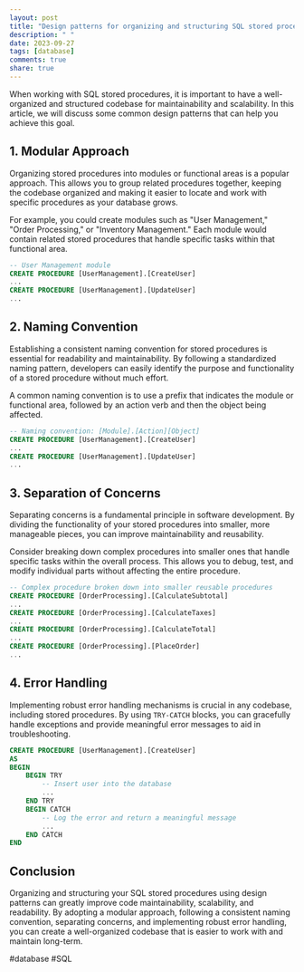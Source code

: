 ```yaml
---
layout: post
title: "Design patterns for organizing and structuring SQL stored procedures"
description: " "
date: 2023-09-27
tags: [database]
comments: true
share: true
---
```


When working with SQL stored procedures, it is important to have a well-organized and structured codebase for maintainability and scalability. In this article, we will discuss some common design patterns that can help you achieve this goal.

## 1. Modular Approach

Organizing stored procedures into modules or functional areas is a popular approach. This allows you to group related procedures together, keeping the codebase organized and making it easier to locate and work with specific procedures as your database grows.

For example, you could create modules such as "User Management," "Order Processing," or "Inventory Management." Each module would contain related stored procedures that handle specific tasks within that functional area.

```sql
-- User Management module
CREATE PROCEDURE [UserManagement].[CreateUser]
...
CREATE PROCEDURE [UserManagement].[UpdateUser]
...
```

## 2. Naming Convention

Establishing a consistent naming convention for stored procedures is essential for readability and maintainability. By following a standardized naming pattern, developers can easily identify the purpose and functionality of a stored procedure without much effort.

A common naming convention is to use a prefix that indicates the module or functional area, followed by an action verb and then the object being affected.

```sql
-- Naming convention: [Module].[Action][Object]
CREATE PROCEDURE [UserManagement].[CreateUser]
...
CREATE PROCEDURE [UserManagement].[UpdateUser]
...
```

## 3. Separation of Concerns

Separating concerns is a fundamental principle in software development. By dividing the functionality of your stored procedures into smaller, more manageable pieces, you can improve maintainability and reusability.

Consider breaking down complex procedures into smaller ones that handle specific tasks within the overall process. This allows you to debug, test, and modify individual parts without affecting the entire procedure.

```sql
-- Complex procedure broken down into smaller reusable procedures
CREATE PROCEDURE [OrderProcessing].[CalculateSubtotal]
...
CREATE PROCEDURE [OrderProcessing].[CalculateTaxes]
...
CREATE PROCEDURE [OrderProcessing].[CalculateTotal]
...
CREATE PROCEDURE [OrderProcessing].[PlaceOrder]
...
```

## 4. Error Handling

Implementing robust error handling mechanisms is crucial in any codebase, including stored procedures. By using `TRY-CATCH` blocks, you can gracefully handle exceptions and provide meaningful error messages to aid in troubleshooting.

```sql
CREATE PROCEDURE [UserManagement].[CreateUser]
AS
BEGIN
    BEGIN TRY
        -- Insert user into the database
        ...
    END TRY
    BEGIN CATCH
        -- Log the error and return a meaningful message
        ...
    END CATCH
END
```

## Conclusion

Organizing and structuring your SQL stored procedures using design patterns can greatly improve code maintainability, scalability, and readability. By adopting a modular approach, following a consistent naming convention, separating concerns, and implementing robust error handling, you can create a well-organized codebase that is easier to work with and maintain long-term.

#database #SQL